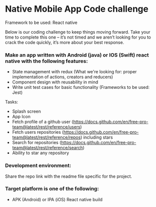 # Native Mobile App Code challenge

Framework to be used: React native

Below is our coding challenge to keep things moving forward. Take your time to complete this one – it’s not timed and we aren’t looking for you to crack the code quickly, it’s more about your best response.


### Make an app written with Android (java) or IOS (Swift) react native with the following features:

* State management with redux (What we're looking for: proper implementation of actions, creators and reducers)
* Component design with reusability in mind
* Write unit test cases for basic functionality (Frameworks to be used: Jest)

Tasks:
* Splash screen 
* App Icon 
* Fetch profile of a github user (https://docs.github.com/en/free-pro-team@latest/rest/reference/users)
* Fetch users repositories (https://docs.github.com/en/free-pro-team@latest/rest/reference/repos) including stars
* Search for repositories  (https://docs.github.com/en/free-pro-team@latest/rest/reference/search)
* Ability to star any repository

### Development environment:

Share the repo link with the readme file specific for the project.

### Target platform is one of the following:

  * APK (Android) or IPA (iOS) React native build
